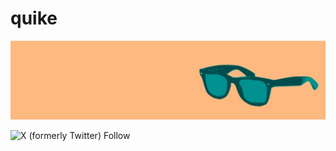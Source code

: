 # quike

![background](./src/assets/gh-background.png)

![X (formerly Twitter) Follow](https://img.shields.io/twitter/follow/quike)
